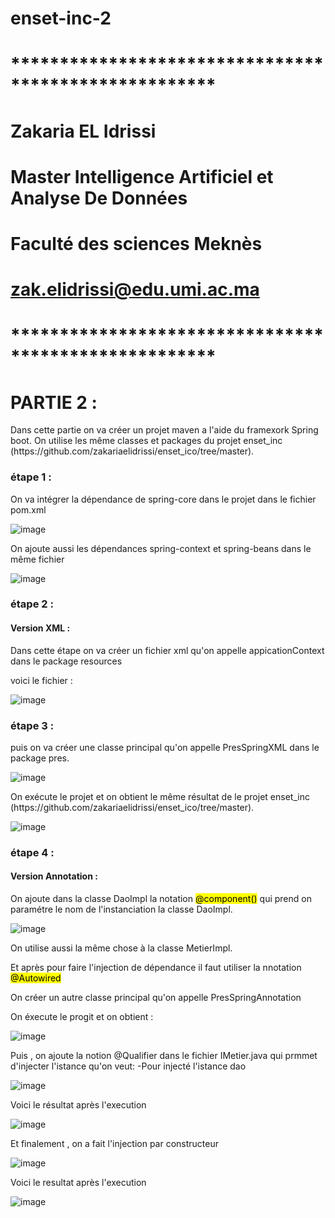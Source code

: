 # enset-inc-2
 
# *****************************************************
# Zakaria EL Idrissi
# Master Intelligence Artificiel et Analyse De Données
# Faculté des sciences Meknès
# zak.elidrissi@edu.umi.ac.ma
# *****************************************************
 
<h1> PARTIE 2 : </h1>
 
<p>
 Dans cette partie on va créer un projet maven a l'aide du framexork Spring boot.
 On utilise les même classes et packages du projet enset_inc (https://github.com/zakariaelidrissi/enset_ico/tree/master).
</p>
 
<h3> étape 1 : </h3>
 
<p>On va intégrer la dépendance de spring-core dans le projet dans le fichier pom.xml</p>
 
![image](https://user-images.githubusercontent.com/61559275/162491937-b90f7c44-406b-43ff-819c-9cfa569bce7f.png)

<p>
 On ajoute aussi les dépendances spring-context et spring-beans dans le même fichier
</p>
 
![image](https://user-images.githubusercontent.com/61559275/162492671-d1c11e73-a290-4038-b3ca-7fba580d67d8.png)

<h3> étape 2 : </h3>
 
<h4> Version XML : </h4>
 
<p>
 Dans cette étape on va créer un fichier xml qu'on appelle appicationContext dans le package resources
</p>
 
<p> voici le fichier : </p>
 
![image](https://user-images.githubusercontent.com/61559275/162493376-786f7bed-544d-41d4-bb5f-7898a54d8d5d.png)

<h3> étape 3 : </h3>
 
<p>
 puis on va créer une classe principal qu'on appelle PresSpringXML dans le package pres.
</p>
 
![image](https://user-images.githubusercontent.com/61559275/162494008-2234145b-09d4-4348-9b56-6cc4496a0470.png)

<p> 
 On exécute le projet et on obtient le même résultat de le projet enset_inc (https://github.com/zakariaelidrissi/enset_ico/tree/master).
</p>
 
![image](https://user-images.githubusercontent.com/61559275/162494570-97376305-5bec-4182-a03c-edecd8cc82b7.png)

<h3> étape 4 : </h3>
 
<h4> Version Annotation : </h4>
 
<p>
 On ajoute dans la classe DaoImpl la notation <mark>@component()</mark> qui prend on paramétre le nom de l'instanciation la classe DaoImpl.
</p>
 
![image](https://user-images.githubusercontent.com/61559275/162495391-c92d569e-d76b-4e65-91ad-d3ffcec3fae7.png)

<p>
 On utilise aussi la même chose à la classe MetierImpl.
</p>

<p>
 Et après pour faire l'injection de dépendance il faut utiliser la nnotation <mark>@Autowired</mark>
</p>
 
<p>
 On créer un autre classe principal qu'on appelle PresSpringAnnotation 
</p>
 
<p> On éxecute le progit et on obtient : </p> 
 
![image](https://user-images.githubusercontent.com/61559275/162496637-2edcce8c-d10f-46f4-b1a4-4ec8501e5983.png)

 <p>
  Puis , on ajoute la notion @Qualifier dans le fichier IMetier.java qui prmmet d'injecter l'istance qu'on veut: -Pour injecté l'istance dao
 </p>
 
![image](https://user-images.githubusercontent.com/61559275/172963614-53137e22-95bc-422b-bf53-09fd50165f5c.png)

<p> Voici le résultat après l'execution </p>

![image](https://user-images.githubusercontent.com/61559275/172963412-99c91f51-3df2-4656-9c0d-0d71aa425a26.png)

<p> Et finalement , on a fait l'injection par constructeur </p>

![image](https://user-images.githubusercontent.com/61559275/172963658-bd26782e-5cb5-46fb-a38b-490dbc37043f.png)

<p> Voici le resultat après l'execution </p>

![image](https://user-images.githubusercontent.com/61559275/172963742-7393bb2d-8a1c-498f-96ab-03400ed5c0aa.png)




 
 
 
